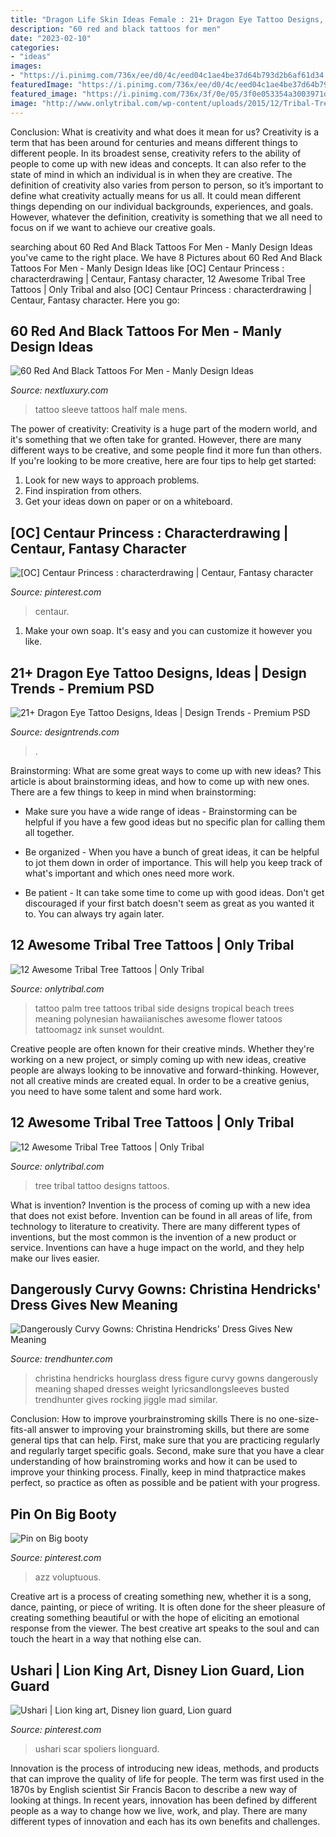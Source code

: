 ```yaml
---
title: "Dragon Life Skin Ideas Female : 21+ Dragon Eye Tattoo Designs, Ideas"
description: "60 red and black tattoos for men"
date: "2023-02-10"
categories:
- "ideas"
images:
- "https://i.pinimg.com/736x/ee/d0/4c/eed04c1ae4be37d64b793d2b6af61d34.jpg"
featuredImage: "https://i.pinimg.com/736x/ee/d0/4c/eed04c1ae4be37d64b793d2b6af61d34.jpg"
featured_image: "https://i.pinimg.com/736x/3f/0e/05/3f0e053354a3003971d94048bac8c098.jpg"
image: "http://www.onlytribal.com/wp-content/uploads/2015/12/Tribal-Tree-Tattoo-Designs.jpg"
---
```



Conclusion: What is creativity and what does it mean for us?
Creativity is a term that has been around for centuries and means different things to different people. In its broadest sense, creativity refers to the ability of people to come up with new ideas and concepts. It can also refer to the state of mind in which an individual is in when they are creative. The definition of creativity also varies from person to person, so it’s important to define what creativity actually means for us all. It could mean different things depending on our individual backgrounds, experiences, and goals. However, whatever the definition, creativity is something that we all need to focus on if we want to achieve our creative goals.

	

		
searching about 60 Red And Black Tattoos For Men - Manly Design Ideas you've came to the right place. We have 8 Pictures about 60 Red And Black Tattoos For Men - Manly Design Ideas like [OC] Centaur Princess : characterdrawing | Centaur, Fantasy character, 12 Awesome Tribal Tree Tattoos | Only Tribal and also [OC] Centaur Princess : characterdrawing | Centaur, Fantasy character. Here you go:
		
    
## 60 Red And Black Tattoos For Men - Manly Design Ideas

<img loading=lazy src="http://nextluxury.com/wp-content/uploads/artistic-male-red-and-black-half-sleeve-tattoo-ideas.jpg" onerror="this.onerror=null;this.src='https://tse4.mm.bing.net/th?id=OIP.VyWOEtc9gg7HmiHx4FuCdAHaJ7&amp;pid=15.1';" alt="60 Red And Black Tattoos For Men - Manly Design Ideas">

_Source: nextluxury.com_

>tattoo sleeve tattoos half male mens. 

	

The power of creativity:
Creativity is a huge part of the modern world, and it's something that we often take for granted. However, there are many different ways to be creative, and some people find it more fun than others. If you're looking to be more creative, here are four tips to help get started:
1. Look for new ways to approach problems.
2. Find inspiration from others.
3. Get your ideas down on paper or on a whiteboard.

    
## [OC] Centaur Princess : Characterdrawing | Centaur, Fantasy Character

<img loading=lazy src="https://i.pinimg.com/736x/ee/d0/4c/eed04c1ae4be37d64b793d2b6af61d34.jpg" onerror="this.onerror=null;this.src='https://tse2.mm.bing.net/th?id=OIP.8KXCgqGCFNHl43KBTeeWsgHaG1&amp;pid=15.1';" alt="[OC] Centaur Princess : characterdrawing | Centaur, Fantasy character">

_Source: pinterest.com_

>centaur. 

	

1. Make your own soap. It's easy and you can customize it however you like.

    
## 21+ Dragon Eye Tattoo Designs, Ideas | Design Trends - Premium PSD

<img loading=lazy src="https://images.designtrends.com/wp-content/uploads/2016/07/28171707/Snake-Eye-Tattoo-Design.jpg" onerror="this.onerror=null;this.src='https://tse4.mm.bing.net/th?id=OIP.D6QjBmRE_AcfyTdAmCf7hAHaHa&amp;pid=15.1';" alt="21+ Dragon Eye Tattoo Designs, Ideas | Design Trends - Premium PSD">

_Source: designtrends.com_

>. 

	

Brainstorming: What are some great ways to come up with new ideas?
This article is about brainstorming ideas, and how to come up with new ones. There are a few things to keep in mind when brainstorming: 
- Make sure you have a wide range of ideas - Brainstorming can be helpful if you have a few good ideas but no specific plan for calling them all together. 

- Be organized - When you have a bunch of great ideas, it can be helpful to jot them down in order of importance. This will help you keep track of what's important and which ones need more work. 

- Be patient - It can take some time to come up with good ideas. Don't get discouraged if your first batch doesn't seem as great as you wanted it to. You can always try again later.

    
## 12 Awesome Tribal Tree Tattoos | Only Tribal

<img loading=lazy src="http://www.onlytribal.com/wp-content/uploads/2015/12/Tribal-Palm-Tree-Tattoos.jpg" onerror="this.onerror=null;this.src='https://tse2.mm.bing.net/th?id=OIP.91vN6C00JpByOKFiCkXZhwHaJ4&amp;pid=15.1';" alt="12 Awesome Tribal Tree Tattoos | Only Tribal">

_Source: onlytribal.com_

>tattoo palm tree tattoos tribal side designs tropical beach trees meaning polynesian hawaiianisches awesome flower tatoos tattoomagz ink sunset wouldnt. 

	

Creative people are often known for their creative minds. Whether they're working on a new project, or simply coming up with new ideas, creative people are always looking to be innovative and forward-thinking. However, not all creative minds are created equal. In order to be a creative genius, you need to have some talent and some hard work.

    
## 12 Awesome Tribal Tree Tattoos | Only Tribal

<img loading=lazy src="http://www.onlytribal.com/wp-content/uploads/2015/12/Tribal-Tree-Tattoo-Designs.jpg" onerror="this.onerror=null;this.src='https://tse1.mm.bing.net/th?id=OIP._NJAb9M9xEMRp-dAXlrQQAHaJ3&amp;pid=15.1';" alt="12 Awesome Tribal Tree Tattoos | Only Tribal">

_Source: onlytribal.com_

>tree tribal tattoo designs tattoos. 

	

What is invention?
Invention is the process of coming up with a new idea that does not exist before. Invention can be found in all areas of life, from technology to literature to creativity. There are many different types of inventions, but the most common is the invention of a new product or service. Inventions can have a huge impact on the world, and they help make our lives easier.

    
## Dangerously Curvy Gowns: Christina Hendricks&#039; Dress Gives New Meaning

<img loading=lazy src="http://cdn.trendhunterstatic.com/thumbs/christina-hendricks-dress.jpeg" onerror="this.onerror=null;this.src='https://tse4.mm.bing.net/th?id=OIP.Xd33VJhJFxDz5FYYiaKGMwHaLj&amp;pid=15.1';" alt="Dangerously Curvy Gowns: Christina Hendricks&#039; Dress Gives New Meaning">

_Source: trendhunter.com_

>christina hendricks hourglass dress figure curvy gowns dangerously meaning shaped dresses weight lyricsandlongsleeves busted trendhunter gives rocking jiggle mad similar. 

	

Conclusion: How to improve yourbrainstroming skills
There is no one-size-fits-all answer to improving your brainstroming skills, but there are some general tips that can help. First, make sure that you are practicing regularly and regularly target specific goals. Second, make sure that you have a clear understanding of how brainstroming works and how it can be used to improve your thinking process. Finally, keep in mind thatpractice makes perfect, so practice as often as possible and be patient with your progress.

    
## Pin On Big Booty

<img loading=lazy src="https://i.pinimg.com/736x/45/1b/93/451b93e4789889f8c9470fee1204baa5.jpg" onerror="this.onerror=null;this.src='https://tse3.mm.bing.net/th?id=OIP.xNS-QvWXQ_-WUGwOK_-C7gAAAA&amp;pid=15.1';" alt="Pin on Big booty">

_Source: pinterest.com_

>azz voluptuous. 

	

Creative art is a process of creating something new, whether it is a song, dance, painting, or piece of writing. It is often done for the sheer pleasure of creating something beautiful or with the hope of eliciting an emotional response from the viewer. The best creative art speaks to the soul and can touch the heart in a way that nothing else can.

    
## Ushari | Lion King Art, Disney Lion Guard, Lion Guard

<img loading=lazy src="https://i.pinimg.com/736x/3f/0e/05/3f0e053354a3003971d94048bac8c098.jpg" onerror="this.onerror=null;this.src='https://tse1.mm.bing.net/th?id=OIP.wOOvwQ0ahOYT3cPEsenHTQHaIG&amp;pid=15.1';" alt="Ushari | Lion king art, Disney lion guard, Lion guard">

_Source: pinterest.com_

>ushari scar spoliers lionguard. 

	

Innovation is the process of introducing new ideas, methods, and products that can improve the quality of life for people. The term was first used in the 1870s by English scientist Sir Francis Bacon to describe a new way of looking at things. In recent years, innovation has been defined by different people as a way to change how we live, work, and play. There are many different types of innovation and each has its own benefits and challenges.

